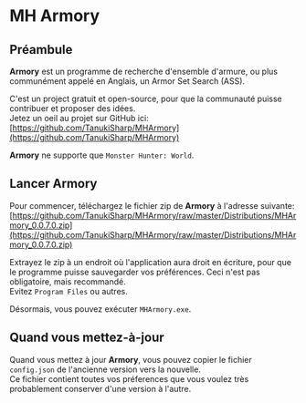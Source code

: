 # MH Armory

## Préambule

**Armory** est un programme de recherche d'ensemble d'armure, ou plus communément appelé en Anglais, un Armor Set Search (ASS).

C'est un project gratuit et open-source, pour que la communauté puisse contribuer et proposer des idées.<br/>
Jetez un oeil au projet sur GitHub ici: [https://github.com/TanukiSharp/MHArmory](https://github.com/TanukiSharp/MHArmory)

**Armory** ne supporte que `Monster Hunter: World`.

## Lancer Armory

Pour commencer, téléchargez le fichier zip de **Armory** à l'adresse suivante: [https://github.com/TanukiSharp/MHArmory/raw/master/Distributions/MHArmory_0.0.7.0.zip](https://github.com/TanukiSharp/MHArmory/raw/master/Distributions/MHArmory_0.0.7.0.zip)

Extrayez le zip à un endroit où l'application aura droit en écriture, pour que le programme puisse sauvegarder vos préférences. Ceci n'est pas obligatoire, mais recommandé.<br/>
Evitez `Program Files` ou autres.

Désormais, vous pouvez exécuter `MHArmory.exe`.<br/>

## Quand vous mettez-à-jour

Quand vous mettez à jour **Armory**, vous pouvez copier le fichier `config.json` de l'ancienne version vers la nouvelle.<br/>
Ce fichier contient toutes vos préferences que vous voulez très probablement conserver d'une version à l'autre.
